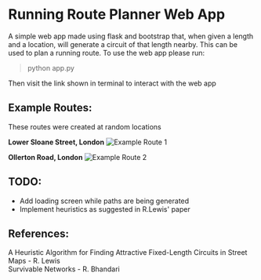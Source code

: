 # Running Route Planner Web App
A simple web app made using flask and bootstrap that, when given a length and a location, will generate a circuit of that length nearby. This can be used to plan a running route. To use the web app please run:
> python app.py  

Then visit the link shown in terminal to interact with the web app

## Example Routes:
These routes were created at random locations  

**Lower Sloane Street, London**
![Example Route 1](https://user-images.githubusercontent.com/57597103/133622649-864fc488-370d-4f2f-829f-9b7b6c857e90.png)  

**Ollerton Road, London**
![Example Route 2](https://user-images.githubusercontent.com/57597103/133622723-815b56c7-cfc3-449f-8fc7-557750bac017.png)  

## TODO:
* Add loading screen while paths are being generated
* Implement heuristics as suggested in R.Lewis' paper

## References:
A Heuristic Algorithm for Finding Attractive Fixed-Length Circuits in Street Maps - R. Lewis  
Survivable Networks - R. Bhandari
